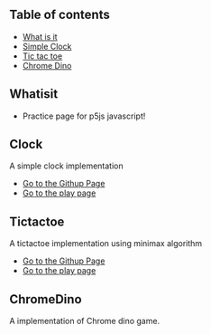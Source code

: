 ## Table of contents
* [What is it](#Whatisit)
* [Simple Clock](#Clock)
* [Tic tac toe](#Tictactoe)
* [Chrome Dino](#ChromeDino)


## Whatisit
* Practice page for p5js javascript!


## Clock
A simple clock implementation

* [Go to the Githup Page](https://github.com/kbckbc/p5-clock)
* [Go to the play page](https://editor.p5js.org/bychan/full/WyP2_ZfEm)


## Tictactoe
A tictactoe implementation using minimax algorithm

* [Go to the Githup Page](https://github.com/kbckbc/p5-tictactoe)
* [Go to the play page](https://editor.p5js.org/bychan/full/WyP2_ZfEm)


## ChromeDino
A implementation of Chrome dino game.
  
